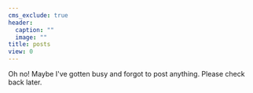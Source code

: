 ```yaml
---
cms_exclude: true
header:
  caption: ""
  image: ""
title: posts
view: 0
---
```


Oh no! Maybe I've gotten busy and forgot to post anything. Please check back later. 